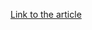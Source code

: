 [Link to the article](https://www.akamai.com/blog/security/2024/dec/major-enhancements-akamai-api-security-q4-2024)
